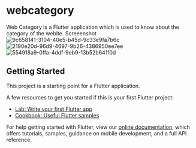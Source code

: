# webcategory

Web Category is a Flutter application which is used to know about the category of the webite.
Screeenshot
![9c658141-3104-40e5-b45d-9c33e9fa7b6c](https://user-images.githubusercontent.com/16588377/68573392-7a8edd80-041c-11ea-9bd5-2caea024ca5c.jpg)
![2190e20d-96d9-4697-9b26-4386950ee7ee](https://user-images.githubusercontent.com/16588377/68573393-7b277400-041c-11ea-80fa-60e6cff185bd.jpg)
![554918a9-0ffa-4ddf-9eb9-13b52b641f0d](https://user-images.githubusercontent.com/16588377/68573395-7b277400-041c-11ea-83eb-b5156b90b4bb.jpg)
## Getting Started

This project is a starting point for a Flutter application.

A few resources to get you started if this is your first Flutter project:

- [Lab: Write your first Flutter app](https://flutter.dev/docs/get-started/codelab)
- [Cookbook: Useful Flutter samples](https://flutter.dev/docs/cookbook)

For help getting started with Flutter, view our
[online documentation](https://flutter.dev/docs), which offers tutorials,
samples, guidance on mobile development, and a full API reference.
